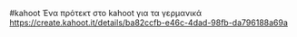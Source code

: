 #kahoot
Ένα πρότεκτ στο kahoot για τα γερμανικά
https://create.kahoot.it/details/ba82ccfb-e46c-4dad-98fb-da796188a69a
